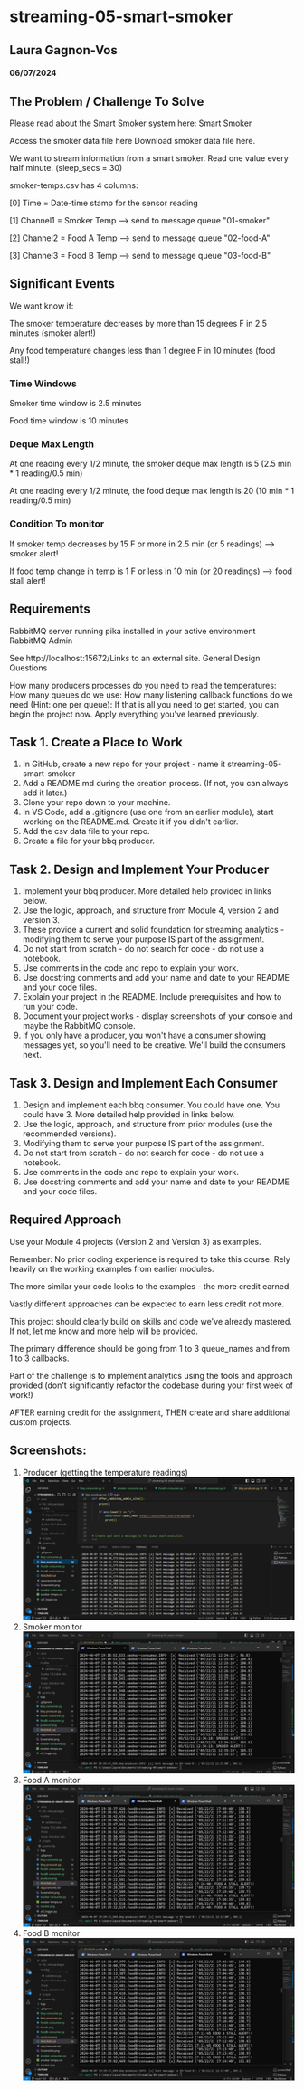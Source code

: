 # streaming-05-smart-smoker

## Laura Gagnon-Vos
#### 06/07/2024

## The Problem / Challenge To Solve
Please read about the Smart Smoker system here: Smart Smoker

Access the smoker data file here Download smoker data file here.

We want to stream information from a smart smoker. Read one value every half minute. (sleep_secs = 30)

smoker-temps.csv has 4 columns:

[0] Time = Date-time stamp for the sensor reading

[1] Channel1 = Smoker Temp --> send to message queue "01-smoker"

[2] Channel2 = Food A Temp --> send to message queue "02-food-A"

[3] Channel3 = Food B Temp --> send to message queue "03-food-B"


## Significant Events
We want know if:

The smoker temperature decreases by more than 15 degrees F in 2.5 minutes (smoker alert!)

Any food temperature changes less than 1 degree F in 10 minutes (food stall!)

### Time Windows

Smoker time window is 2.5 minutes

Food time window is 10 minutes

### Deque Max Length

At one reading every 1/2 minute, the smoker deque max length is 5 (2.5 min * 1 reading/0.5 min)

At one reading every 1/2 minute, the food deque max length is 20 (10 min * 1 reading/0.5 min) 

### Condition To monitor

If smoker temp decreases by 15 F or more in 2.5 min (or 5 readings)  --> smoker alert!

If food temp change in temp is 1 F or less in 10 min (or 20 readings)  --> food stall alert!

## Requirements

RabbitMQ server running
pika installed in your active environment
RabbitMQ Admin

See http://localhost:15672/Links to an external site.
General Design Questions

How many producers processes do you need to read the temperatures:
How many queues do we use: 
How many listening callback functions do we need (Hint: one per queue): 
If that is all you need to get started, you can begin the project now. Apply everything you've learned previously. 


## Task 1. Create a Place to Work
1. In GitHub, create a new repo for your project - name it streaming-05-smart-smoker
2. Add a README.md during the creation process. (If not, you can always add it later.)
3. Clone your repo down to your machine. 
4. In VS Code, add a .gitignore (use one from an earlier module), start working on the README.md. Create it if you didn't earlier.
5. Add the csv data file to your repo. 
6. Create a file for your bbq producer.


## Task 2. Design and Implement Your Producer
1. Implement your bbq producer. More detailed help provided in links below. 
2. Use the logic, approach, and structure from Module 4, version 2 and version 3.
3. These provide a current and solid foundation for streaming analytics - modifying them to serve your purpose IS part of the assignment.
4. Do not start from scratch - do not search for code - do not use a notebook.
5. Use comments in the code and repo to explain your work. 
6. Use docstring comments and add your name and date to your README and your code files. 
7. Explain your project in the README. Include prerequisites and how to run your code. 
8. Document your project works - display screenshots of your console and maybe the RabbitMQ console. 
9. If you only have a producer, you won't have a consumer showing messages yet, so you'll need to be creative. We'll build the consumers next.

## Task 3. Design and Implement Each Consumer
1. Design and implement each bbq consumer. You could have one. You could have 3.  More detailed help provided in links below. 
2. Use the logic, approach, and structure from prior modules (use the recommended versions).
3. Modifying them to serve your purpose IS part of the assignment.
4. Do not start from scratch - do not search for code - do not use a notebook.
5. Use comments in the code and repo to explain your work. 
6. Use docstring comments and add your name and date to your README and your code files. 

## Required Approach
Use your Module 4 projects (Version 2 and Version 3) as examples.

Remember: No prior coding experience is required to take this course. Rely heavily on the working examples from earlier modules. 

The more similar your code looks to the examples - the more credit earned.

Vastly different approaches can be expected to earn less credit not more.

This project should clearly build on skills and code we've already mastered. If not, let me know and more help will be provided. 

The primary difference should be going from 1 to 3 queue_names and from 1 to 3 callbacks. 

Part of the challenge is to implement analytics using the tools and approach provided (don't significantly refactor the codebase during your first week of work!) 

AFTER earning credit for the assignment, THEN create and share additional custom projects. 


## Screenshots:
1. Producer (getting the temperature readings)
![Screenshot showing producer](./image_producer.png)
2. Smoker monitor
![Screenshot showing producer](./image_smoker.png)
3. Food A monitor
![Screenshot showing producer](./image_foodA.png)
4. Food B monitor
![Screenshot showing producer](./image_foodB.png)
